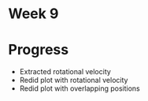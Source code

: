 # Week 9

# Progress
- Extracted rotational velocity
- Redid plot with rotational velocity
- Redid plot with overlapping positions